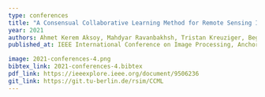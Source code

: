 ```yaml
---
type: conferences
title: "A Consensual Collaborative Learning Method for Remote Sensing Image Classification Under Noisy Multi-Labels"
year: 2021
authors: Ahmet Kerem Aksoy, Mahdyar Ravanbakhsh, Tristan Kreuziger, Begüm Demir
published_at: IEEE International Conference on Image Processing, Anchorage, Alaska, USA, 2021

image: 2021-conferences-4.png
bibtex_link: 2021-conferences-4.bibtex
pdf_link: https://ieeexplore.ieee.org/document/9506236
git_link: https://git.tu-berlin.de/rsim/CCML
---
```

